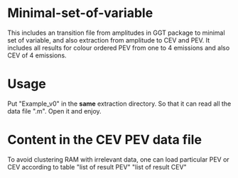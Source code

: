 # Minimal-set-of-variable
This includes an transition file from amplitudes in GGT package to minimal set of variable, and also extraction from amplitude to CEV and PEV. It includes all results for colour ordered PEV from one to 4 emissions and also CEV of 4 emissions.

# Usage
Put "Example_v0" in the **same** extraction directory. So that it can read all the data file ".m". Open it and enjoy.

# Content in the CEV PEV data file
To avoid clustering RAM with irrelevant data, one can load particular PEV or CEV according to table 
"list of result PEV"
"list of result CEV"
